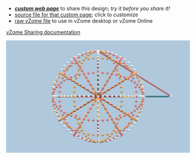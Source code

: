 
 - [***custom web page***][post] to share this design; *try it before you share it!*
 - [source file for that custom page][source]; click to customize
 - [raw vZome file][raw] to use in vZome desktop or vZome Online

[vZome Sharing documentation](https://vzome.github.io/vzome/sharing.html#how-it-works)

![Image](<30-gon-field-dual-icosa-rescaled.png>)


[post]: <https://John-Kostick.github.io/vzome-sharing/2022/02/06/30-gon-field-dual-icosa-rescaled-12-16-07.html>
[source]: <https://github.com/John-Kostick/vzome-sharing/edit/main/_posts/2022-02-06-30-gon-field-dual-icosa-rescaled-12-16-07.md>
[raw]: <https://raw.githubusercontent.com/John-Kostick/vzome-sharing/main/2022/02/06/12-16-07-30-gon-field-dual-icosa-rescaled/30-gon-field-dual-icosa-rescaled.vZome>